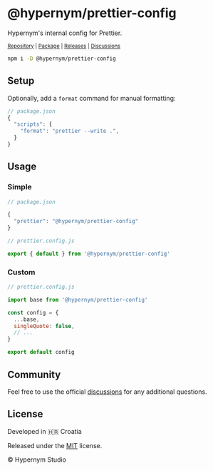 # @hypernym/prettier-config

Hypernym's internal config for Prettier.

<sub><a href="https://github.com/hypernym-studio/prettier-config">Repository</a> | <a href="https://www.npmjs.com/package/@hypernym/prettier-config">Package</a> | <a href="https://github.com/hypernym-studio/prettier-config/releases">Releases</a> | <a href="https://github.com/hypernym-studio/prettier-config/discussions">Discussions</a></sub>

```sh
npm i -D @hypernym/prettier-config
```

## Setup

Optionally, add a `format` command for manual formatting:

```js
// package.json
{
  "scripts": {
    "format": "prettier --write .",
  }
}
```

## Usage

### Simple

```js
// package.json

{
  "prettier": "@hypernym/prettier-config"
}
```

```js
// prettier.config.js

export { default } from '@hypernym/prettier-config'
```

### Custom

```js
// prettier.config.js

import base from '@hypernym/prettier-config'

const config = {
  ...base,
  singleQuote: false,
  // ...
}

export default config
```

## Community

Feel free to use the official [discussions](https://github.com/hypernym-studio/prettier-config/discussions) for any additional questions.

## License

Developed in 🇭🇷 Croatia

Released under the [MIT](LICENSE.txt) license.

© Hypernym Studio

